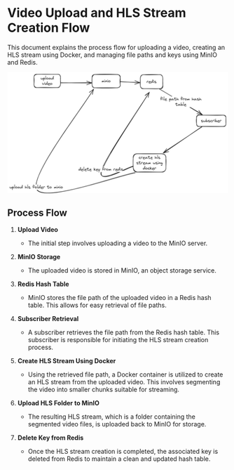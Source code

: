 # Video Upload and HLS Stream Creation Flow

This document explains the process flow for uploading a video, creating an HLS stream using Docker, and managing file paths and keys using MinIO and Redis.

![Process Flow](flow.png)

## Process Flow

1. **Upload Video**
   - The initial step involves uploading a video to the MinIO server.
2. **MinIO Storage**

   - The uploaded video is stored in MinIO, an object storage service.

3. **Redis Hash Table**

   - MinIO stores the file path of the uploaded video in a Redis hash table. This allows for easy retrieval of file paths.

4. **Subscriber Retrieval**

   - A subscriber retrieves the file path from the Redis hash table. This subscriber is responsible for initiating the HLS stream creation process.

5. **Create HLS Stream Using Docker**

   - Using the retrieved file path, a Docker container is utilized to create an HLS stream from the uploaded video. This involves segmenting the video into smaller chunks suitable for streaming.

6. **Upload HLS Folder to MinIO**

   - The resulting HLS stream, which is a folder containing the segmented video files, is uploaded back to MinIO for storage.

7. **Delete Key from Redis**
   - Once the HLS stream creation is completed, the associated key is deleted from Redis to maintain a clean and updated hash table.
